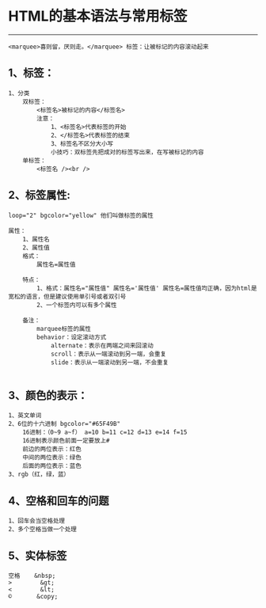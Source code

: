 # HTML的基本语法与常用标签

---

```
<marquee>喜则留，厌则走。</marquee> 标签：让被标记的内容滚动起来
```

## 1、**标签：**

```
1、分类
    双标签：
        <标签名>被标记的内容</标签名>
        注意：
            1、<标签名>代表标签的开始
            2、</标签名>代表标签的结束
            3、标签名不区分大小写
            小技巧：双标签先把成对的标签写出来，在写被标记的内容
    单标签：
        <标签名 /><br />
```

## 2、**标签属性:**

```
loop="2" bgcolor="yellow" 他们叫做标签的属性

属性：
    1、属性名
    2、属性值
    格式：
        属性名=属性值

    特点：
        1、格式：属性名="属性值" 属性名='属性值' 属性名=属性值均正确，因为html是宽松的语言，但是建议使用单引号或者双引号
        2、一个标签内可以有多个属性
        
    备注：
        marquee标签的属性
        behavior：设定滚动方式
            alternate：表示在两端之间来回滚动
            scroll：表示从一端滚动到另一端，会重复
            slide：表示从一端滚动到另一端，不会重复
            
```

## 3、**颜色的表示：**

```
1、英文单词
2、6位的十六进制 bgcolor="#65F49B"
    16进制：（0~9 a~f） a=10 b=11 c=12 d=13 e=14 f=15
    16进制表示颜色前面一定要放上#
    前边的两位表示：红色
    中间的两位表示：绿色
    后面的两位表示：蓝色
3、rgb（红，绿，蓝）
```

## 4、空格和回车的问题

```
1、回车会当空格处理
2、多个空格当做一个处理
```

## 5、实体标签

```
空格    &nbsp;
>        &gt;
<        &lt;
©       &copy;
```



